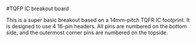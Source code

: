#TQFP IC breakout board

This is a super basic breakout based on a 14mm-pitch TQFR IC footprint. It is designed to use 4 16-pin headers. All pins are numbered on the bottom side, and the outermost corner pins are numbered on the topside.
